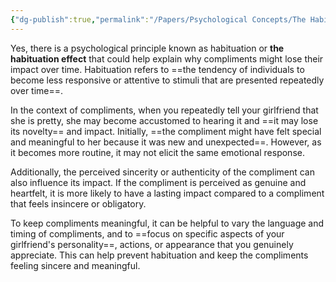 ```yaml
---
{"dg-publish":true,"permalink":"/Papers/Psychological Concepts/The Habituation Effect/","created":"Feb 12, 2024, 8:06 PM"}
---
```



Yes, there is a psychological principle known as habituation or **the habituation effect** that could help explain why compliments might lose their impact over time. Habituation refers to ==the tendency of individuals to become less responsive or attentive to stimuli that are presented repeatedly over time==.

In the context of compliments, when you repeatedly tell your girlfriend that she is pretty, she may become accustomed to hearing it and ==it may lose its novelty== and impact. Initially, ==the compliment might have felt special and meaningful to her because it was new and unexpected==. However, as it becomes more routine, it may not elicit the same emotional response.

Additionally, the perceived sincerity or authenticity of the compliment can also influence its impact. If the compliment is perceived as genuine and heartfelt, it is more likely to have a lasting impact compared to a compliment that feels insincere or obligatory.

To keep compliments meaningful, it can be helpful to vary the language and timing of compliments, and to ==focus on specific aspects of your girlfriend's personality==, actions, or appearance that you genuinely appreciate. This can help prevent habituation and keep the compliments feeling sincere and meaningful.